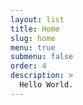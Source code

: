 ```yaml
---
layout: list
title: Home
slug: home
menu: true
submenu: false
order: 4
description: >
  Hello World.
---
```


